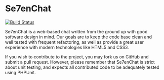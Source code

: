 Se7enChat
======

[![Build Status](https://travis-ci.org/Se7enChat/Se7enChat.png)](https://travis-ci.org/Se7enChat/Se7enChat])

Se7enChat is a web-based chat written from the ground up with good software design in mind. Our goals are to keep the code base clean and well tested with frequent refactoring, as well as provide a great user experience with modern technologies like HTML5 and CSS3.

If you wish to contribute to the project, you may fork us on GitHub and submit a pull request. However, please remember that Se7enChat is strict about unit testing, and expects all contributed code to be adequately tested using PHPUnit.
